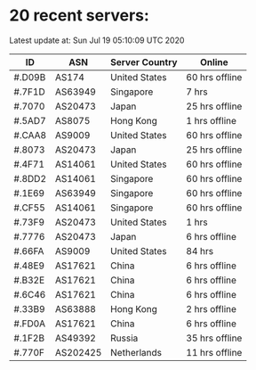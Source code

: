 # 20 recent servers:

Latest update at: Sun Jul 19 05:10:09 UTC 2020

| ID | ASN | Server Country | Online |
| -- | --- | -------------- | ------ |
| #.D09B | AS174 | United States | 60 hrs offline |
| #.7F1D | AS63949 | Singapore | 7 hrs |
| #.7070 | AS20473 | Japan | 25 hrs offline |
| #.5AD7 | AS8075 | Hong Kong | 1 hrs offline |
| #.CAA8 | AS9009 | United States | 60 hrs offline |
| #.8073 | AS20473 | Japan | 25 hrs offline |
| #.4F71 | AS14061 | United States | 60 hrs offline |
| #.8DD2 | AS14061 | Singapore | 60 hrs offline |
| #.1E69 | AS63949 | Singapore | 60 hrs offline |
| #.CF55 | AS14061 | Singapore | 60 hrs offline |
| #.73F9 | AS20473 | United States | 1 hrs |
| #.7776 | AS20473 | Japan | 6 hrs offline |
| #.66FA | AS9009 | United States | 84 hrs |
| #.48E9 | AS17621 | China | 6 hrs offline |
| #.B32E | AS17621 | China | 6 hrs offline |
| #.6C46 | AS17621 | China | 6 hrs offline |
| #.33B9 | AS63888 | Hong Kong | 2 hrs offline |
| #.FD0A | AS17621 | China | 6 hrs offline |
| #.1F2B | AS49392 | Russia | 35 hrs offline |
| #.770F | AS202425 | Netherlands | 11 hrs offline |

